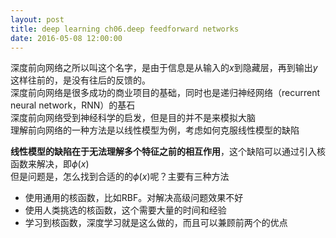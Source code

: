 ```yaml
---
layout: post
title: deep learning ch06.deep feedforward networks
date: 2016-05-08 12:00:00
---
```

深度前向网络之所以叫这个名字，是由于信息是从输入的$x$到隐藏层，再到输出$y$这样往前的，是没有往后的反馈的。  
深度前向网络是很多成功的商业项目的基础，同时也是递归神经网络（recurrent neural network，RNN）的基石  
深度前向网络受到神经科学的启发，但是目的并不是来模拟大脑  
理解前向网络的一种方法是以线性模型为例，考虑如何克服线性模型的缺陷  

**线性模型的缺陷在于无法理解多个特征之前的相互作用**，这个缺陷可以通过引入核函数来解决，即$\phi(x)$  
但是问题是，怎么找到合适的的$\phi(x)$呢？主要有三种方法  
- 使用通用的核函数，比如RBF。对解决高级问题效果不好
- 使用人类挑选的核函数，这个需要大量的时间和经验
- 学习到核函数，深度学习就是这么做的，而且可以兼顾前两个的优点

